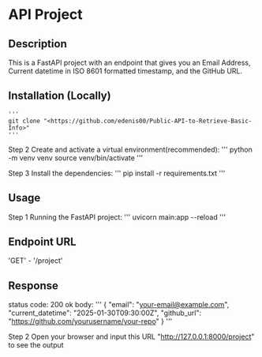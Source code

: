 # API Project

## Description
This is a FastAPI project with an endpoint that gives you an Email Address, Current datetime in ISO 8601 formatted timestamp, and the GitHub URL.

## Installation (Locally)
    '''
    git clone "<https://github.com/edenis00/Public-API-to-Retrieve-Basic-Info>"
    '''

Step 2 Create and activate a virtual environment(recommended):
    '''
    python -m venv venv
    source venv/bin/activate
    '''

Step 3 Install the dependencies:
    '''
    pip install -r requirements.txt
    '''


## Usage
Step 1 Running the FastAPI project:
    '''
    uvicorn main:app --reload
    '''


## Endpoint URL
'GET' - '/project'

## Response
status code: 200 ok
body:
'''
{
  "email": "your-email@example.com",
  "current_datetime": "2025-01-30T09:30:00Z",
  "github_url": "<https://github.com/yourusername/your-repo>"
}
'''

Step 2 Open your browser and input this URL "http://127.0.0.1:8000/project" to see the output